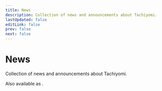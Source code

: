 ```yaml
---
title: News
description: Collection of news and announcements about Tachiyomi.
lastUpdated: false
editLink: false
prev: false
next: false
---
```


<script setup>
import News from "@theme/components/News.vue";
import RssLink from "@theme/components/RssLink.vue";
</script>

# News

Collection of news and announcements about Tachiyomi.

Also available as <RssLink />.

<News />
